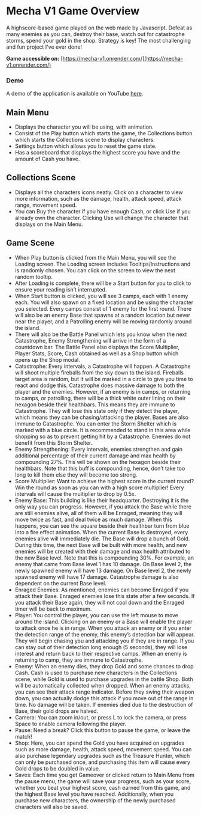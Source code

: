 # Mecha V1 Game Overview

A highscore-based game played on the web made by Javascript. Defeat as many enemies as you can, destroy their base, watch out for catastrophe storms, spend your gold in the shop. Strategy is key! The most challenging and fun project I've ever done!

**Game accessible on:** [https://mecha-v1.onrender.com/](https://mecha-v1.onrender.com/)

### Demo
A demo of the application is available on YouTube <a href="https://youtu.be/JSREUl9q_6A" target="_blank">here</a>.

## Main Menu
- Displays the character you will be using, with animation.
- Consist of the Play button which starts the game, the Collections button which starts the Collections scene to display characters.
- Settings button which allows you to reset the game state.
- Has a scoreboard that displays the highest score you have and the amount of Cash you have.

## Collections Scene
- Displays all the characters icons neatly. Click on a character to view more information, such as the damage, health, attack speed, attack range, movement speed.
- You can Buy the character if you have enough Cash, or click Use if you already own the character. Clicking Use will change the character that displays on the Main Menu.

## Game Scene
- When Play button is clicked from the Main Menu, you will see the Loading screen. The Loading screen includes Tooltips/Instructions and is randomly chosen. You can click on the screen to view the next random tooltip.
- After Loading is complete, there will be a Start button for you to click to ensure your reading isn’t interrupted.
- When Start button is clicked, you will see 3 camps, each with 1 enemy each. You will also spawn on a fixed location and be using the character you selected. Every camps consist of 1 enemy for the first round. There will also be an enemy Base that spawns at a random location but never near the player, and a Patrolling enemy will be moving randomly around the island.
- There will also be the Battle Panel which lets you know when the next Catastrophe, Enemy Strengthening will arrive in the form of a countdown bar. The Battle Panel also displays the Score Multiplier, Player Stats, Score, Cash obtained as well as a Shop button which opens up the Shop modal.
- Catastrophe: Every intervals, a Catastrophe will happen. A Catastrophe will shoot multiple fireballs from the sky down to the island. Fireballs target area is random, but it will be marked in a circle to give you time to react and dodge this. Catastrophe does massive damage to both the player and the enemies. However, if an enemy is in camps, or returning to camps, or patrolling, there will be a thick white outer lining on their hexagon beside their healthbars. This means they are immune to Catastrophe. They will lose this state only if they detect the player, which means they can be chasing/attacking the player. Bases are also immune to Catastrophe. You can enter the Storm Shelter which is marked with a blue circle. It is recommended to stand in this area while shopping so as to prevent getting hit by a Catastrophe. Enemies do not benefit from this Storm Shelter.
- Enemy Strengthening: Every intervals, enemies strengthen and gain additional percentage of their current damage and max health by compounding 27%. This will be shown on the hexagon beside their healthbars. Note that this buff is compounding, hence, don’t take too long to kill them else they will become too strong.
- Score Multiplier: Want to achieve the highest score in the current round? Win the round as soon as you can with a high score multiplier! Every intervals will cause the multiplier to drop by 0.5x.
- Enemy Base: This building is like their headquarter. Destroying it is the only way you can progress. However, if you attack the Base while there are still enemies alive, all of them will be Enraged, meaning they will move twice as fast, and deal twice as much damage. When this happens, you can see the square beside their healthbar turn from blue into a fire effect animation. When the current Base is destroyed, every enemies alive will immediately die. The Base will drop a bunch of Gold. During this time, the next Base will be built with more health, and new enemies will be created with their damage and max health attributed to the new Base level. Note that this is compounding 30%. For example, an enemy that came from Base level 1 has 10 damage. On Base level 2, the newly spawned enemy will have 13 damage. On Base level 2, the newly spawned enemy will have 17 damage. Catastrophe damage is also dependent on the current Base level.
- Enraged Enemies: As mentioned, enemies can become Enraged if you attack their Base. Enraged enemies lose this state after a few seconds. If you attack their Base again, they will not cool down and the Enraged timer will be back to maximum.
- Player: You control the player, you can use the left mouse to move around the island. Clicking on an enemy or a Base will enable the player to attack once he is in range. When you attack an enemy or if you enter the detection range of the enemy, this enemy’s detection bar will appear. They will begin chasing you and attacking you if they are in range. If you can stay out of their detection long enough (5 seconds), they will lose interest and return back to their respective camps. When an enemy is returning to camp, they are immune to Catastrophe.
- Enemy: When an enemy dies, they drop Gold and some chances to drop Cash. Cash is used to purchase new characters in the Collections scene, while Gold is used to purchase upgrades in the battle Shop. Both will be automatically collected when dropped. When an enemy attacks, you can see their attack range indicator. Before they swing their weapon down, you can actually dodge this attack if you move out of the range in time. No damage will be taken. If enemies died due to the destruction of Base, their gold drops are halved.
- Camera: You can zoom in/out, or press L to lock the camera, or press Space to enable camera following the player.
- Pause: Need a break? Click this button to pause the game, or leave the match!
- Shop: Here, you can spend the Gold you have acquired on upgrades such as more damage, health, attack speed, movement speed. You can also purchase legendary upgrades such as the Treasure Hunter, which can only be purchased once, and purchasing this item will cause every Gold drops to be doubled in value.
- Saves: Each time you get Gameover or clicked return to Main Menu from the pause menu, the game will save your progress, such as your score, whether you beat your highest score, cash earned from this game, and the highest Base level you have reached. Additionally, when you purchase new characters, the ownership of the newly purchased characters will also be saved.
